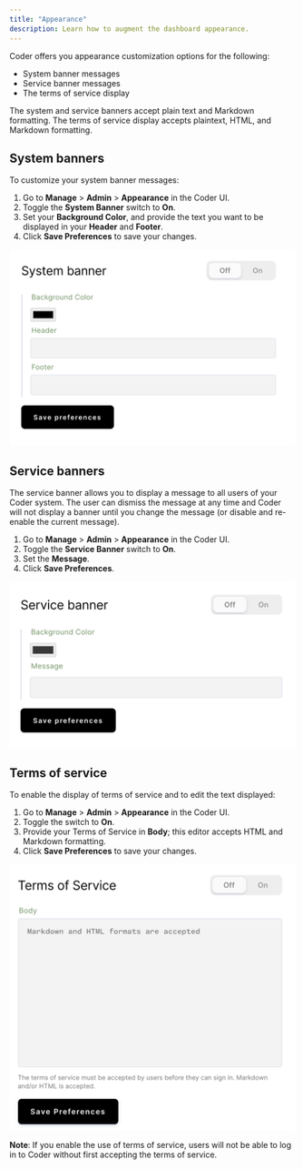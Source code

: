 ```yaml
---
title: "Appearance"
description: Learn how to augment the dashboard appearance.
---
```


Coder offers you appearance customization options for the following:

- System banner messages
- Service banner messages
- The terms of service display

The system and service banners accept plain text and Markdown formatting. The
terms of service display accepts plaintext, HTML, and Markdown formatting.

## System banners

To customize your system banner messages:

1. Go to **Manage** > **Admin** > **Appearance** in the Coder UI.
1. Toggle the **System Banner** switch to **On**.
1. Set your **Background Color**, and provide the text you want to be displayed
   in your **Header** and **Footer**.
1. Click **Save Preferences** to save your changes.

![System appearance](../assets/admin/system-banners.png)

## Service banners

The service banner allows you to display a message to all users of your Coder
system. The user can dismiss the message at any time and Coder will not display
a banner until you change the message (or disable and re-enable the current
message).

1. Go to **Manage** > **Admin** > **Appearance** in the Coder UI.
1. Toggle the **Service Banner** switch to **On**.
1. Set the **Message**.
1. Click **Save Preferences**.

![Service banner](../assets/admin/service-banners.png)

## Terms of service

To enable the display of terms of service and to edit the text displayed:

1. Go to **Manage** > **Admin** > **Appearance** in the Coder UI.
1. Toggle the switch to **On**.
1. Provide your Terms of Service in **Body**; this editor accepts HTML and
   Markdown formatting.
1. Click **Save Preferences** to save your changes.

![Terms of service](../assets/admin/terms-of-service.png)

**Note**: If you enable the use of terms of service, users will not be able to
log in to Coder without first accepting the terms of service.
